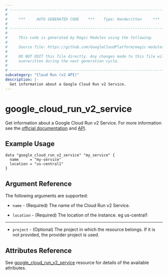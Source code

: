 ```yaml
---
# ----------------------------------------------------------------------------
#
#     ***     AUTO GENERATED CODE    ***    Type: Handwritten     ***
#
# ----------------------------------------------------------------------------
#
#     This code is generated by Magic Modules using the following:
#
#     Source file: https://github.com/GoogleCloudPlatform/magic-modules/tree/main/mmv1/third_party/terraform/website/docs/d/cloud_run_v2_service.html.markdown
#
#     DO NOT EDIT this file directly. Any changes made to this file will be
#     overwritten during the next generation cycle.
#
# ----------------------------------------------------------------------------
subcategory: "Cloud Run (v2 API)"
description: |-
  Get information about a Google Cloud Run v2 Service.
---
```


# google_cloud_run_v2_service

Get information about a Google Cloud Run v2 Service. For more information see
the [official documentation](https://cloud.google.com/run/docs/)
and [API](https://cloud.google.com/run/docs/apis).

## Example Usage

```hcl
data "google_cloud_run_v2_service" "my_service" {
  name     = "my-service"
  location = "us-central1"
}
```

## Argument Reference

The following arguments are supported:

* `name` - (Required) The name of the Cloud Run v2 Service.

* `location` - (Required) The location of the instance. eg us-central1

- - -

* `project` - (Optional) The project in which the resource belongs. If it
    is not provided, the provider project is used.

## Attributes Reference

See [google_cloud_run_v2_service](https://registry.terraform.io/providers/hashicorp/google/latest/docs/resources/cloud_run_v2_service#argument-reference) resource for details of the available attributes.
